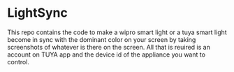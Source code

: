 # LightSync
This repo contains the code to make a wipro smart light or a tuya smart light become in sync with the dominant color on your screen by taking screenshots of whatever is there on the screen. All that is reuired is an account on TUYA app and the device id of the appliance you want to control.
